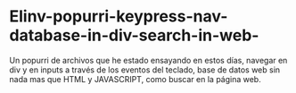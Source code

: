 # Elinv-popurri-keypress-nav-database-in-div-search-in-web-
Un popurri de archivos que he estado ensayando en estos días, navegar en div y en inputs a través de los eventos del teclado, base de datos web sin nada mas que HTML y JAVASCRIPT, como buscar en la página web.
